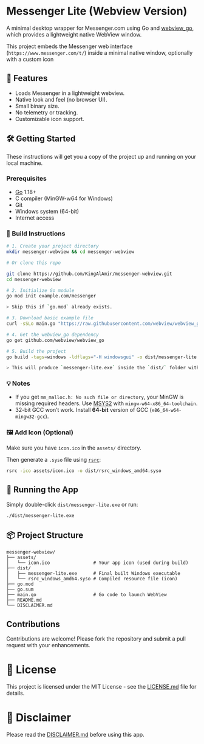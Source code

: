 # Messenger Lite (Webview Version)

A minimal desktop wrapper for Messenger.com using Go and [webview_go](https://github.com/webview/webview_go), which provides a lightweight native WebView window.

This project embeds the Messenger web interface (`https://www.messenger.com/t/`) inside a minimal native window, optionally with a custom icon

## 🚀 Features

- Loads Messenger in a lightweight webview.
- Native look and feel (no browser UI).
- Small binary size.
- No telemetry or tracking.
- Customizable icon support.

## 🛠 Getting Started

These instructions will get you a copy of the project up and running on your local machine.

### Prerequisites

- [Go](https://go.dev/dl/) 1.18+
- C compiler (MinGW-w64 for Windows)
- Git
- Windows system (64-bit)
- Internet access

### 🧱 Build Instructions

```bash
# 1. Create your project directory
mkdir messenger-webview && cd messenger-webview

# Or clone this repo

git clone https://github.com/KingAlAmir/messenger-webview.git
cd messenger-webview

# 2. Initialize Go module
go mod init example.com/messenger

> Skip this if `go.mod` already exists.

# 3. Download basic example file
curl -sSLo main.go "https://raw.githubusercontent.com/webview/webview_go/master/examples/basic/main.go"

# 4. Get the webview_go dependency
go get github.com/webview/webview_go

# 5. Build the project
go build -tags=windows -ldflags="-H windowsgui" -o dist/messenger-lite.exe

> This will produce `messenger-lite.exe` inside the `dist/` folder with the custom icon if `rsrc` was used.
```

### 💡 Notes

- If you get `mm_malloc.h: No such file or directory`, your MinGW is missing required headers. Use [MSYS2](https://www.msys2.org/) with `mingw-w64-x86_64-toolchain`.
- 32-bit GCC won’t work. Install **64-bit** version of GCC (`x86_64-w64-mingw32-gcc`).

### 🖼 Add Icon (Optional)

Make sure you have `icon.ico` in the `assets/` directory.

Then generate a `.syso` file using [`rsrc`](https://github.com/akavel/rsrc):

```bash
rsrc -ico assets/icon.ico -o dist/rsrc_windows_amd64.syso
```


## 🧪 Running the App

Simply double-click `dist/messenger-lite.exe` or run:

```bash
./dist/messenger-lite.exe
```

## 📦 Project Structure

```
messenger-webview/
├── assets/
│   └── icon.ico                # Your app icon (used during build)
├── dist/
│   ├── messenger-lite.exe      # Final built Windows executable
│   └── rsrc_windows_amd64.syso # Compiled resource file (icon)
├── go.mod
├── go.sum
├── main.go                     # Go code to launch WebView
├── README.md
└── DISCLAIMER.md
```

## Contributions

Contributions are welcome! Please fork the repository and submit a pull request with your enhancements.

# 📜 License

This project is licensed under the MIT License - see the [LICENSE.md](LICENSE) file for details.

# 📢 Disclaimer

Please read the [DISCLAIMER.md](disclaimer) before using this app.


